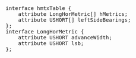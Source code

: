 <pre class='idl'>
interface hmtxTable {
	attribute LongHorMetric[] hMetrics;
	attribute USHORT[] leftSideBearings;
};
interface LongHorMetric {
	attribute USHORT advanceWidth;
	attribute USHORT lsb;
};
</pre>
